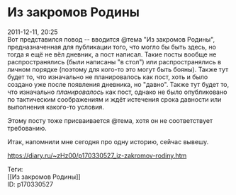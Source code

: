 Из закромов Родины
===================

   
 2011-12-11, 20:25   
  Вот представился повод -- вводится @тема "Из закромов Родины", предназначенная для публикации того, что могло бы быть здесь, но тогда я ещё не вёл дневник, а пост написал. Такие посты вообще не распространялись (были написаны "в стол") или распространялись в личном порядке (поэтому для кого-то это могут быть бояны). Также тут будет то, что изначально не планировалось как пост, хоть и было создано уже после появления дневника, но "давно". Также тут будет то, что изначально  *планировалось*  как пост, однако не было опубликовано по тактическим соображениям и ждёт истечения срока давности или выполнения какого-то условия.   
   
 Этому посту тоже присваивается @тема, хотя он не соответствует требованию.   
   
 Итак, напомнили мне сегодня про одну историю, сейчас вывешу.   
    
 <https://diary.ru/~zHz00/p170330527_iz-zakromov-rodiny.htm>   
   
 Теги:   
 [[Из закромов Родины]]   
 ID: p170330527